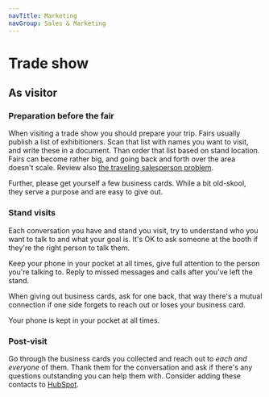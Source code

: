 ```yaml
---
navTitle: Marketing
navGroup: Sales & Marketing
---
```


# Trade show

## As visitor

### Preparation before the fair

When visiting a trade show you should prepare your trip. Fairs usually publish a
list of exhibitioners. Scan that list with names you want to visit, and write
these in a document. Than order that list based on stand location. Fairs can
become rather big, and going back and forth over the area doesn't scale. Review
also [the traveling salesperson problem](https://en.wikipedia.org/wiki/Travelling_salesman_problem).

Further, please get yourself a few business cards. While a bit old-skool, they
serve a purpose and are easy to give out.

### Stand visits

Each conversation you have and stand you visit, try to understand who you want
to talk to and what your goal is. It's OK to ask someone at the booth if they're
the right person to talk them.

Keep your phone in your pocket at all times, give full attention to the person
you're talking to. Reply to missed messages and calls after you've left the
stand.

When giving out business cards, ask for one back, that way there's a mutual
connection if one side forgets to reach out or loses your business card.

Your phone is kept in your pocket at all times. 

### Post-visit

Go through the business cards you collected and reach out to _each and everyone_
of them. Thank them for the conversation and ask if there's any questions
outstanding you can help them with. Consider adding these contacts to [HubSpot](/handbook/customer/hubspot/).
